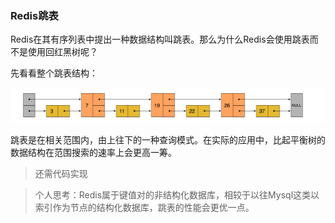 ### Redis跳表

Redis在其有序列表中提出一种数据结构叫跳表。那么为什么Redis会使用跳表而不是使用回红黑树呢？

先看看整个跳表结构：

![](https://github.com/TanLinRu/ImageHost/raw/master/Redis/images/跳表.png)

跳表是在相关范围内，由上往下的一种查询模式。在实际的应用中，比起平衡树的数据结构在范围搜索的速率上会更高一筹。

> 还需代码实现

> ​	个人思考：Redis属于键值对的非结构化数据库，相较于以往Mysql这类以索引作为节点的结构化数据库，跳表的性能会更优一点。